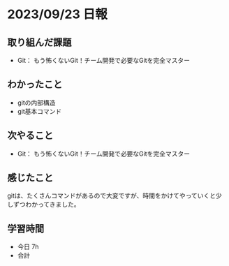 # 2023/09/23 日報

## 取り組んだ課題
- Git： もう怖くないGit！チーム開発で必要なGitを完全マスター

## わかったこと
- gitの内部構造
- git基本コマンド

## 次やること
- Git： もう怖くないGit！チーム開発で必要なGitを完全マスター

## 感じたこと
gitは、たくさんコマンドがあるので大変ですが、時間をかけてやっていくと少しずつわかってきました。

## 学習時間
- 今日 7h
- 合計 
